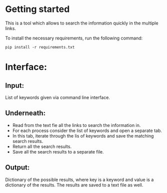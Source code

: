 # Getting started

This is a tool which allows to search the information quickly in the multiple links.

To install the necessary requirements, run the following command:

`pip install -r requirements.txt`

# Interface:

## Input:
List of keywords given via command line interface.

## Underneath:
- Read from the text fie all the links to search the information in.
- For each process consider the list of keywords and open a separate tab.
- In this tab, iterate through the lis of keywords and save the matching search results.
- Return all the search results.
- Save all the search results to a separate file.

## Output:
Dictionary of the possible results, where key is a keyword and value is a dictionary of the results.
The results are saved to a text file as well.


